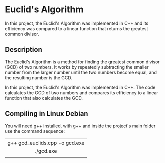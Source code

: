 # Euclid's Algorithm

In this project, the Euclid's Algorithm was implemented in C++ and its efficiency was compared to a linear function that returns the greatest common divisor.

## Description

The Euclid's Algorithm is a method for finding the greatest common divisor (GCD) of two numbers. It works by repeatedly subtracting the smaller number from the larger number until the two numbers become equal, and the resulting number is the GCD.

In this project, the Euclid's Algorithm was implemented in C++. The code calculates the GCD of two numbers and compares its efficiency to a linear function that also calculates the GCD.

## Compiling in Linux Debian

You will need g++ installed, with g++ and inside the project's main folder use the command sequence:

|                                    |
|:----------------------------------:|
|   g++ gcd_euclids.cpp -o gcd.exe   |
|   ./gcd.exe                        |
|                                    |
